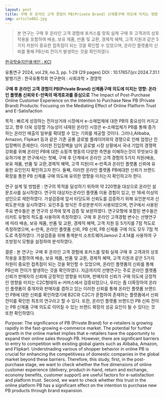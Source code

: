 ```yaml
---
layout: post
title: 구매 후 온라인 고객 경험이 PB(Private Brand) 신제품구매 의도에 미치는 영향
img: article002.jpg
---
```


<blockquote>
본 연구는 구매 후 온라인 고객 경험에 포커스를 맞춰 실제 구매 후 고객과의 상호작용을 포함하여 배송, 보유 제품, 반품 및 교환, 경제적 혜택, 고객 지원과 같은 5가지 차원이 중요한 접촉점이 되는 것을 확인할 수 있었으며, 온라인 플랫폼의 신뢰를 통해 PB신뢰 전이가 발생하는 것을 확인하였다.
</blockquote>

<a href="https://www.kci.go.kr/kciportal/ci/sereArticleSearch/ciSereArtiView.kci?sereArticleSearchBean.artiId=ART003104616"> 한국학술지인용색인 : KCI </a>

유통연구
2024, vol.29, no.3, pp. 1-29 (29 pages)
DOI : 10.17657/jcr.2024.7.31.1
발행기관 : 한국유통학회
연구분야 : 사회과학 > 경영학

<B> 구매 후 온라인 고객 경험이 PB(Private Brand) 신제품구매 의도에 미치는 영향: 온라인 플랫폼 신뢰와 E-만족의 매개효과를 중심으로</b>
The Impact of Post-Purchase Online Customer Experience on the Intention to Purchase New PB (Private Brand) Products: Focusing on the Mediating Effect of Online Platform Trust and E-Satisfaction

목적 :
빠르게 성장하는 전자상거래 시장에서 e-소매업체에 대한 PB의 중요성이 커지고 있고, 향후 더욱 성장할 가능성이 내재된 온라인 시장은 e-소매업체가 PB를 통해 증가하는 온라인 매출의 일부를 확대할 수 있는 기회를 제공할 것이다. 
그러나,Alibaba, Amazon, Flipkart 등과 같은 기존 공룡 글로벌 플레이어와의 경쟁으로 인해 엄청난 진입장벽이 존재한다. 
이러한 진입장벽을 넘어 글로벌 시장 상황에서 국내 기업의 경쟁력 강화를 위해 온라인 PB에 대한 쇼핑객 행동의 다양한 측면을 이해하는것이 무엇보다 중요하기에 본 연구에서는 첫째, 구매 후 단계에서 온라인 고객 경험의 5가지 차원(배송, 보유 제품, 반품 및 교환,경제적 혜택, 고객 지원)이 e-만족과 온라인 플랫폼 신뢰에 유용한 요인인지 확인하고자 한다. 
둘째, 이러한 온라인 플랫폼 PB에대한 신뢰가 브랜드 확장을 통한 PB 신제품 구매 의도에 유의한 영향을 미치는지 확인하고자 한다.

연구 설계 및 방법론 : 
연구의 목적을 달성하기 위하여 약 220명을 대상으로 온라인 설문조사를 실시하였다. 연구의 대상자는온라인 플랫폼 이용 경험이 있고, 만 18세 이상의 성인으로 제한하였다. 가설검증에 앞서 타당도와 신뢰도를 검증하기 위해 요인분석과 신뢰도분석을 실시하였다. 
요인추출 방식은 주성분분석이 사용되었으며, 연구에서 사용된 주요 변수들은 본 연구의 성격에 맞게 검증 및 보완하였다. 
연구모형에 포함된 변수들은 리커트 유형의 척도를 사용하여 측정하였다. 
구매 후 온라인 고객경험 변수는 선행연구에 따라 배송, 보유 제품, 반품 및 교환, 경제적 혜택, 고객 지원 등 5가지를 7점 척도로 측정하였으며, e-만족, 온라인 플랫폼 신뢰, PB 신뢰, PB 신제품 구매 의도 모두 7점 척도로 측정하였다. 
가설검증을 위해 통계분석 소프트웨어Jamovi 2.4.14를 사용하여 구조방정식 모형을 설정하여 분석하였다.

결론 : 
본 연구는 구매 후 온라인 고객 경험에 포커스를 맞춰 실제 구매 후 고객과의 상호작용을 포함하여 배송, 보유 제품, 반품 및 교환, 경제적 혜택, 고객 지원과 같은 5가지 차원이 중요한 접촉점이 되는 것을 확인할 수 있었으며, 온라인 플랫폼의 신뢰를 통해 PB신뢰 전이가 발생하는 것을 확인하였다. 
지금까지의 선행연구는 주로 온라인 플랫폼 신뢰가 판매자의 신뢰에 긍정적인 영향을 미치며, 판매자의 신뢰가 구매 의도에 긍정적인 영향을 미치는 C2C형태의 e-커머스에서 검증되었으나, 우리는 좀 더확장하여 온라인 플랫폼이 중개자와 판매자를 겸하고 있는 이러한 신뢰를 통해 온라인 플랫폼 브랜드인 PB에 대한 신뢰를 확인하였기에 B2C와 C2C가 혼합하여 존재하는 플랫폼에서 신뢰 전이를 확인한 최초의 연구라고 할 수 있다. 
또한, 온라인 플랫폼 브랜드인 PB 신뢰 전이는 PB 신제품 구매 의도로 이어질 수 있는 브랜드 확장의 성공 요인이 될 수 있다는 것 또한 확인하였다.

Purpose: 
The significance of PB (Private Brand) for e-retailers is growing rapidly in the fast-growing e-commerce market. The potential for further growth in the online market implies that e-retailers have the opportunity to expand their online sales through PB. 
However, there are significant barriers to entry to competition with existing global giants such as Alibaba, Amazon, and Flipkart. 
Understnading various of shopper behavior in online PB is crucial for enhancing the competitivess of domestic companies in the global market beyond these barriers. 
Therefore, this study, first, in the post-purchase stage, we want to check whether the five dimensions of online customer experience (delivery, product-in-hand, return and exchange, economy benefits, customer support) are useful factors for e-satisfaction and platform trust. 
Second, we want to check whether this trust in the online platform PB has a significant effect on the intention to purchase new PB products through brand expansion.
